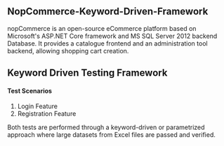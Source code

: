 ## NopCommerce-Keyword-Driven-Framework

nopCommerce is an open-source eCommerce platform based on Microsoft's ASP.NET Core framework and MS SQL Server 2012 backend Database. It provides a catalogue frontend and an administration tool backend, allowing shopping cart creation.

## Keyword Driven Testing Framework
#### Test Scenarios
1. Login Feature
2. Registration Feature
   
Both tests are performed through a keyword-driven or parametrized approach where large datasets from Excel files are passed and verified. 
